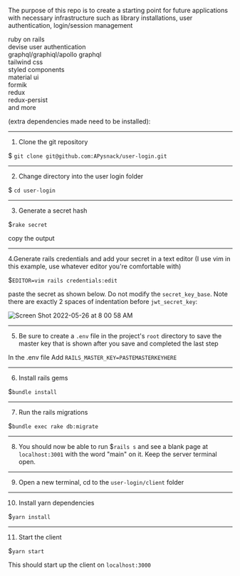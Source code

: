 The purpose of this repo is to create a starting point for future applications with necessary infrastructure such as library installations, user authentication, login/session management

ruby on rails<br/>
devise user authentication<br/>
graphql/graphiql/apollo graphql<br/>
tailwind css<br/>
styled components<br/>
material ui<br/>
formik<br/>
redux<br/>
redux-persist<br/>
and more<br/>

(extra dependencies made need to be installed):

---------------------------
1. Clone the git repository

$ `git clone git@github.com:APysnack/user-login.git`

---------------------------
2. Change directory into the user login folder

$ `cd user-login`

---------------------------
3. Generate a secret hash

$`rake secret`

copy the output

---------------------------
4.Generate rails credentials and add your secret in a text editor (I use vim in this example, use whatever editor you're comfortable with)

$`EDITOR=vim rails credentials:edit`

paste the secret as shown below. Do not modify the `secret_key_base`. Note there are exactly 2 spaces of indentation before `jwt_secret_key`:

![Screen Shot 2022-05-26 at 8 00 58 AM](https://user-images.githubusercontent.com/60242065/170687927-87f2d102-315d-4dfa-afe2-f1cad53e7261.png)

---------------------------
5. Be sure to create a `.env` file in the project's `root` directory to save the master key that is shown after you save and completed the last step

In the .env file Add `RAILS_MASTER_KEY=PASTEMASTERKEYHERE`

---------------------------
6. Install rails gems

$`bundle install`

---------------------------
7. Run the rails migrations

$`bundle exec rake db:migrate`

---------------------------
8. You should now be able to run $`rails s` and see a blank page at `localhost:3001` with the word "main" on it. Keep the server terminal open. 

---------------------------
9. Open a new terminal, cd to the `user-login/client` folder

---------------------------
10. Install yarn dependencies

$`yarn install`

---------------------------
11. Start the client

$`yarn start`

This should start up the client on `localhost:3000`
